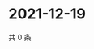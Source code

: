 # 2021-12-19

共 0 条

<!-- BEGIN WEIBO -->
<!-- 最后更新时间 Sun Dec 19 2021 06:11:08 GMT+0800 (China Standard Time) -->

<!-- END WEIBO -->
